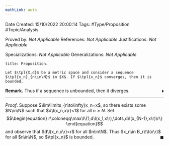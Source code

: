 ```yaml
---
mathLink: auto
---
```


<div class="topSpace"></div>

Date Created: 15/10/2022 20:00:14
Tags: #Type/Proposition #Topic/Analysis

Proved by: _Not Applicable_
References: _Not Applicable_
Justifications: _Not Applicable_

Specializations: _Not Applicable_
Generalizations: _Not Applicable_

``` ad-Proposition
title: Proposition.

Let $\tpl{X,d}$ be a metric space and consider a sequence $\tpl{x_n}_{n\in\N}$ in $X$. If $\tpl{x_n}$ converges, then it is bounded.

```

**Remark.** Thus if a sequence is unbounded, then it diverges.<span style="float:right;">$\blacklozenge$</span>

---

_Proof_. Suppose $\lim\limits_{n\to\infty}x_n=x$, so there exists some $N\in\N$ such that $d\l(x_n,x\r)<1$ for all $n\geq N$. Set
$$\begin{equation}
    r\coloneqq\max\l\{1,d\l(x_1,x\r),\dots,d\l(x_{N-1},x\r)\r\}
\end{equation}$$
and observe that $d\l(x_n,x\r)<r$ for all $n\in\N$. Thus $x_n\in B_r\!\l(x\r)$ for all $n\in\N$, so $\tpl{x_n}$ is bounded.<span style="float:right;">$\blacksquare$</span>
